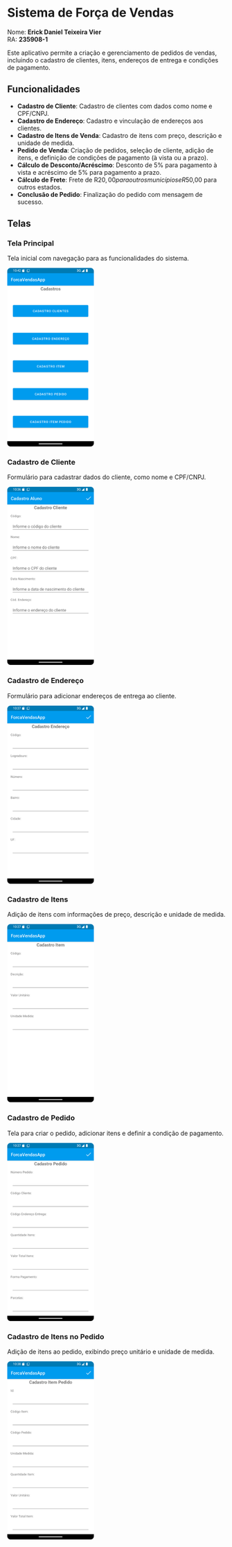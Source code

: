 # Sistema de Força de Vendas

Nome: **Erick Daniel Teixeira Vier**  
RA: **235908-1**

Este aplicativo permite a criação e gerenciamento de pedidos de vendas, incluindo o cadastro de clientes, itens, endereços de entrega e condições de pagamento.

## Funcionalidades

- **Cadastro de Cliente**: Cadastro de clientes com dados como nome e CPF/CNPJ.
- **Cadastro de Endereço**: Cadastro e vinculação de endereços aos clientes.
- **Cadastro de Itens de Venda**: Cadastro de itens com preço, descrição e unidade de medida.
- **Pedido de Venda**: Criação de pedidos, seleção de cliente, adição de itens, e definição de condições de pagamento (à vista ou a prazo).
- **Cálculo de Desconto/Acréscimo**: Desconto de 5% para pagamento à vista e acréscimo de 5% para pagamento a prazo.
- **Cálculo de Frete**: Frete de R$20,00 para outros municípios e R$50,00 para outros estados.
- **Conclusão de Pedido**: Finalização do pedido com mensagem de sucesso.

## Telas

### Tela Principal
Tela inicial com navegação para as funcionalidades do sistema.

<p align="left">
  <img src="https://github.com/ErickDaniel7/PDV-Forca-de-Vendas/blob/main/Images/TelaPrincipal.png" width="200px">
</p>

### Cadastro de Cliente
Formulário para cadastrar dados do cliente, como nome e CPF/CNPJ.

<p align="left">
  <img src="https://github.com/ErickDaniel7/PDV-Forca-de-Vendas/blob/main/Images/TelaCadastroCliente.png" width="200px">
</p>

### Cadastro de Endereço
Formulário para adicionar endereços de entrega ao cliente.

<p align="left">
  <img src="https://github.com/ErickDaniel7/PDV-Forca-de-Vendas/blob/main/Images/TelaCadastroEndereco.png" width="200px">
</p>

### Cadastro de Itens
Adição de itens com informações de preço, descrição e unidade de medida.

<p align="left">
  <img src="https://github.com/ErickDaniel7/PDV-Forca-de-Vendas/blob/main/Images/TelaCadastroItem.png" width="200px">
</p>

### Cadastro de Pedido
Tela para criar o pedido, adicionar itens e definir a condição de pagamento.

<p align="left">
  <img src="https://github.com/ErickDaniel7/PDV-Forca-de-Vendas/blob/main/Images/TelaCadastroPedido.png" width="200px">
</p>

### Cadastro de Itens no Pedido
Adição de itens ao pedido, exibindo preço unitário e unidade de medida.

<p align="left">
  <img src="https://github.com/ErickDaniel7/PDV-Forca-de-Vendas/blob/main/Images/TelaCadastroItemPedido.png" width="200px">
</p>

